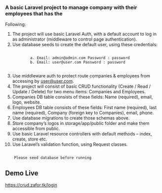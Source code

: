 ### A basic Laravel project to manage company with their employees that has the
Following:

1.	The project will use basic Laravel Auth, with a default account to log in as administrator (middleware to control page authentication).
2.	Use database seeds to create the default user, using these credentials:
      <pre><code>
      		a. Email: admin@admin.com Password : password
      		b. Email: user@user.com Password : password
      </code></pre>
3.	Use middleware auth to protect route companies & employees from accessing by user@user.com.
4.	The project will consist of basic CRUD functionality (Create / Read / Update / Delete) for two menu items: Companies and Employees.
5.	Companies DB table consists of these fields: Name (required), email, logo, website.
6.	Employees DB table consists of these fields: First name (required), last name (required), Company (foreign key to Companies), email, phone.
7.	Use database migrations to create those schemas above.
8.	Store company’s logos in storage/app/public folder and make them accessible from public.
9.	Use basic Laravel resource controllers with default methods – index, create, store etc.
10.	Use Laravel’s validation function, using Request classes.

<pre><code>
	Please seed database before running
</code></pre>

## Demo Live
https://crud.zafor.tk/login
